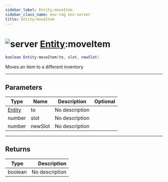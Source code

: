 ```yaml
---
sidebar_label: Entity:moveItem
sidebar_class_name: env-tag env-server
title: Entity:moveItem
---
```


# <img src='/img/wiki/server.png' alt='server' data-tag='env-tag' /> [Entity](../entity/README.md):moveItem

```lua
boolean Entity:moveItem(to, slot, newSlot)
```

Moves an item to a different inventory<br/>

-----------------
## Parameters

| Type   | Name | Description | Optional |
| ------ | ---- | ----------- | -------: |
| [Entity](../entity/README.md) | to | No description |   |
| number | slot | No description |   |
| number | newSlot | No description |   |

-----------------
## Returns

| Type   | Description |
| ------ | ----------: |
| boolean | No description |
